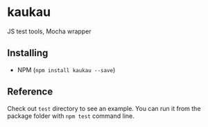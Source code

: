 # kaukau
JS test tools, Mocha wrapper

## Installing

- NPM (`npm install kaukau --save`)

## Reference

Check out `test` directory to see an example. You can run it from the package folder with `npm test` command line.
